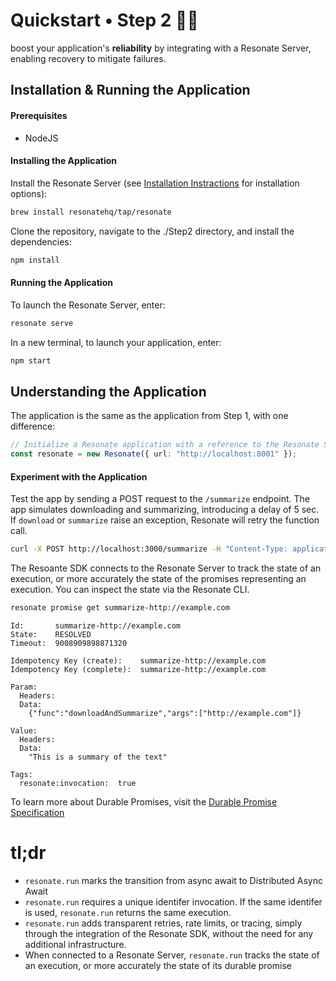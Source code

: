 # Quickstart • Step 2 🏴‍☠️

boost your application's **reliability** by integrating with a Resonate Server, enabling recovery to mitigate failures.

## Installation & Running the Application

#### Prerequisites

- NodeJS

#### Installing the Application

Install the Resonate Server (see [Installation Instractions](https://docs.resonatehq.io/resonate/quickstart) for installation options):

```bash
brew install resonatehq/tap/resonate
```

Clone the repository, navigate to the ./Step2 directory, and install the dependencies:

```bash
npm install
```

#### Running the Application

To launch the Resonate Server, enter:

```bash
resonate serve
```

In a new terminal, to launch your application, enter:

```bash
npm start
```

## Understanding the Application

The application is the same as the application from Step 1, with one difference:

```typescript
// Initialize a Resonate application with a reference to the Resonate Server
const resonate = new Resonate({ url: "http://localhost:8001" });
```

#### Experiment with the Application

Test the app by sending a POST request to the `/summarize` endpoint. The app simulates downloading and summarizing, introducing a delay of 5 sec. If `download` or `summarize` raise an exception, Resonate will retry the function call.

```bash
curl -X POST http://localhost:3000/summarize -H "Content-Type: application/json" -d '{"url": "http://example.com"}'
```

The Resoante SDK connects to the Resonate Server to track the state of an execution, or more accurately the state of the promises representing an execution. You can inspect the state via the Resonate CLI.

```bash
resonate promise get summarize-http://example.com
```

```
Id:       summarize-http://example.com
State:    RESOLVED
Timeout:  9008909898871320

Idempotency Key (create):    summarize-http://example.com
Idempotency Key (complete):  summarize-http://example.com

Param:
  Headers:
  Data:
    {"func":"downloadAndSummarize","args":["http://example.com"]}

Value:
  Headers:
  Data:
    "This is a summary of the text"

Tags:
  resonate:invocation:  true
```

To learn more about Durable Promises, visit the [Durable Promise Specification](https://github.com/resonatehq/durable-promise-specification)

# tl;dr

- `resonate.run` marks the transition from async await to Distributed Async Await
- `resonate.run` requires a unique identifer invocation. If the same identifer is used, `resonate.run` returns the same execution.
- `resonate.run` adds transparent retries, rate limits, or tracing, simply through the integration of the Resonate SDK, without the need for any additional infrastructure.
- When connected to a Resonate Server, `resonate.run` tracks the state of an execution, or more accurately the state of its durable promise
